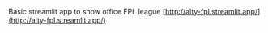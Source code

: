 Basic streamlit app to show office FPL league
[http://alty-fpl.streamlit.app/](http://alty-fpl.streamlit.app/)
